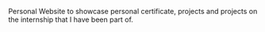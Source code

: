 Personal Website to showcase personal certificate, projects and projects on the internship that I have been part of.

